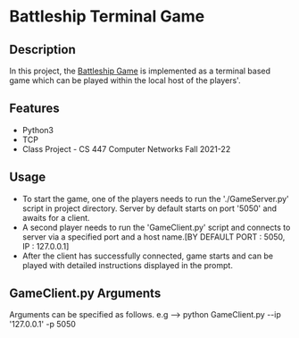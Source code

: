 # Battleship Terminal Game
## Description 
In this project, the [Battleship Game](https://en.wikipedia.org/wiki/Battleship_(game)) is implemented as a terminal based game which can be played within the local host of the players'.

## Features
* Python3
* TCP
* Class Project - CS 447 Computer Networks Fall 2021-22

## Usage

* To start the game, one of the players needs to run the './GameServer.py' script in project directory. Server by default starts on port '5050' and awaits for a client.
* A second player needs to run the 'GameClient.py' script and connects to server via a specified port and a host name.[BY DEFAULT PORT : 5050, IP : 127.0.0.1] 
* After the client has successfully connected, game starts and can be played with detailed instructions displayed in the prompt.


## GameClient.py Arguments

Arguments can be specified as follows.
e.g --> python GameClient.py --ip '127.0.0.1' -p 5050
